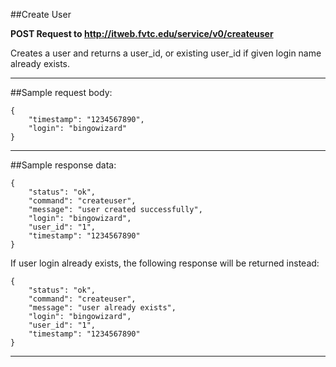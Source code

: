 ##Create User

**POST Request to http://itweb.fvtc.edu/service/v0/createuser**

Creates a user and returns a user\_id, or existing user\_id if given login name already exists.

* * *

##Sample request body: 

	{  
		"timestamp": "1234567890",  
		"login": "bingowizard"  
	}
* * *

##Sample response data:

	{  
		"status": "ok",  
		"command": "createuser",
		"message": "user created successfully",
		"login": "bingowizard",
		"user_id": "1",
		"timestamp": "1234567890"    
	}
If user login already exists, the following response will be returned instead:  

	{  
		"status": "ok",  
		"command": "createuser",
		"message": "user already exists",
		"login": "bingowizard",
		"user_id": "1",
		"timestamp": "1234567890"    
	}
* * *

